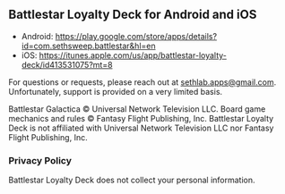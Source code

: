 ## Battlestar Loyalty Deck for Android and iOS

* Android: https://play.google.com/store/apps/details?id=com.sethsweep.battlestar&hl=en
* iOS: https://itunes.apple.com/us/app/battlestar-loyalty-deck/id413531075?mt=8

For questions or requests, please reach out at sethlab.apps@gmail.com.  Unfortunately, support is provided on a very limited basis.

Battlestar Galactica © Universal Network Television LLC.  Board game mechanics and rules © Fantasy Flight Publishing, Inc.  Battlestar Loyalty Deck is not affiliated with Universal Network Television LLC nor Fantasy Flight Publishing, Inc. 

### Privacy Policy

Battlestar Loyalty Deck does not collect your personal information.
